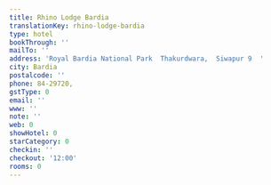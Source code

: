 ```yaml
---
title: Rhino Lodge Bardia
translationKey: rhino-lodge-bardia
type: hotel
bookThrough: ''
mailTo: ''
address: 'Royal Bardia National Park  Thakurdwara,  Siwapur 9  '
city: Bardia
postalcode: ''
phone: 84-29720,
gstType: 0
email: ''
www: ''
note: ''
web: 0
showHotel: 0
starCategory: 0
checkin: ''
checkout: '12:00'
rooms: 0
---
```


